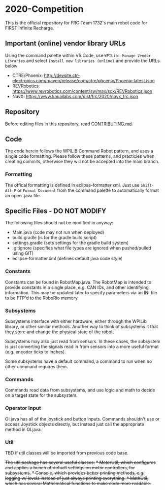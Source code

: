 # 2020-Competition
This is the official repository for FRC Team 1732's main robot code for FIRST Infinite Recharge.

## Important (online) vendor library URLs

Using the command palette within VS Code, use `WPILib: Manage Vendor Libraries` and select `Install new libraries (online)` and provide the URLs below

- CTRE/Phoenix: http://devsite.ctr-electronics.com/maven/release/com/ctre/phoenix/Phoenix-latest.json
- REVRobotics: https://www.revrobotics.com/content/sw/max/sdk/REVRobotics.json
- NavX: https://www.kauailabs.com/dist/frc/2020/navx_frc.json

## Repository

Before editing files in this repository, read [CONTRIBUTING.md](CONTRIBUTING.md).

## Code

The code herein follows the WPILIB Command Robot pattern, and uses a single code formatting. Please follow these patterns, and practicies when creating commits, otherwise they will not be accepted into the main branch.

### Formatting

The offical formatting is defined in eclipse-formatter.xml. Just use `Shift-Alt-F` or `Format Document` from the command palette to automatically format an open .java file.

## Specific Files - DO NOT MODIFY

The following files should not be modified in anyway:

* Main.java (code may not run when deployed)
* build.gradle (is for the gradle build script)
* settings.gradle (sets settings for the gradle build system)
* .gitignore (specifies what file types are ignored when pushed/pulled using GIT)
* eclipse-formatter.xml (defines default java code style)

### Constants

Constants can be found in RobotMap.java. The RobotMap is intended to provide constants in a single place, e.g. CAN IDs, and other identifying information.
This may be updated later to specify parameters via an INI file to be FTP'd to the RoboRio memory

### Subsystems

Subsystems interface with either hardware, either through the WPILib library, or other similar methods. Another way to think of subsystems it that they store and change the physical state of the robot.

Subsystems may also just read from sensors. In these cases, the subsystem is just converting the signals read in from sensors into a more useful format (e.g. encoder ticks to inches).

Some subsystems have a default command, a command to run when no other command requires them.

### Commands

Commands read data from subsystems, and use logic and math to decide on a target state for the subsystem. 

### Operator Input

OI.java has all of the joystick and button inputs. Commands shouldn't use or access Joystick objects directly, but instead just call the appropriate method in OI.java.

### Util

TBD if util classes will be imported from previous code base.

~~The util package has several useful classes:~~
~~* MotorUtil, which configures and applies a bunch of defualt settings on motor controllers, for subsystems.~~
~~* Console, which provides better printing methods, e.g. logging w/ levels instead of just always printing everything.~~
~~* MathUtil, which has several Mathematical functions to make code more readable.~~

